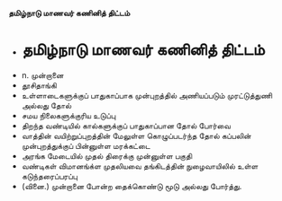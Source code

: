 **தமிழ்நாடு மாணவர் கணினித் திட்டம்**
- # தமிழ்நாடு மாணவர் கணினித் திட்டம்
- n. முன்றானை
- தூசிதாங்கி
- உள்ளாடைகளுக்குப் பாதுகாப்பாக முன்புறத்தில் அணியப்படும் முரட்டுத்துணி அல்லது தோல்
- சமய நிலைகளுக்குரிய உடுப்பு
- திறந்த வண்டியில் கால்களுக்குப் பாதுகாப்பான தோல் போர்வை
- வாத்தின் வயிற்றுப்புறத்தின் மேலுள்ள கொழுப்படர்ந்த தோல் கப்பலின் முன்புறத்துக்குப் பின்னுள்ள மரக்கட்டை
- அரங்க மேடையில் முதல் திரைக்கு முன்னுள்ள பகுதி
- வண்டிகள் விமானங்க்ள முதலியவை தங்கிடத்தின் நுழைவாயிலில் உள்ள கடுந்தரைப்பரப்பு
- (வினை.) முன்றானை போன்ற தைக்கொண்டு மூடு அல்லது போர்த்து.

